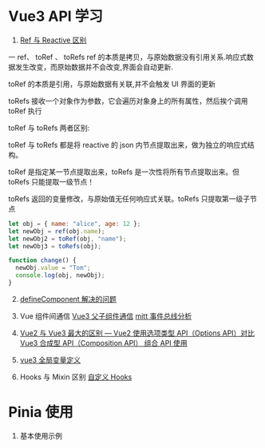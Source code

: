 <!--
 * @Author: TerryMin
 * @Date: 2021-12-11 15:17:15
 * @LastEditors: TerryMin
 * @LastEditTime: 2023-03-15 11:05:49
 * @Description: file not
-->

# Vue3 API 学习

1. [Ref 与 Reactive 区别](https://blog.csdn.net/cookcyq__/article/details/121618833)

一 ref、 toRef 、 toRefs
ref 的本质是拷贝，与原始数据没有引用关系.响应式数据发生改变，而原始数据并不会改变,界面会自动更新.

toRef 的本质是引用，与原始数据有关联,并不会触发 UI 界面的更新

toRefs 接收一个对象作为参数，它会遍历对象身上的所有属性，然后挨个调用 toRef 执行

toRef 与 toRefs 两者区别:

toRef 与 toRefs 都是将 reactive 的 json 内节点提取出来，做为独立的响应式结构。

toRef 是指定某一节点提取出来，toRefs 是一次性将所有节点提取出来。但 toRefs 只能提取一级节点！

toRefs 返回的变量修改，与原始值无任何响应式关联。toRefs 只提取第一级子节点

```js
let obj = { name: "alice", age: 12 };
let newObj = ref(obj.name);
let newObj2 = toRef(obj, "name");
let newObj3 = toRefs(obj);

function change() {
  newObj.value = "Tom";
  console.log(obj, newObj);
}
```

2. [defineComponent 解决的问题](https://blog.csdn.net/qq_36157085/article/details/109498473)

3. Vue 组件间通信
   [Vue3 父子组件通信](https://juejin.cn/post/7069251532339806238#heading-34)
   [mitt 事件总线分析](https://juejin.cn/post/7056688469719908388)

4. [Vue2 与 Vue3 最大的区别 — Vue2 使用选项类型 API（Options API）对比 Vue3 合成型 API（Composition API） 组合 API 使用](https://juejin.cn/post/6976830388580646942)

5. [vue3 全局变量定义](https://blog.csdn.net/weixin_50077637/article/details/118693210)

6. Hooks 与 Mixin 区别
   [自定义 Hooks](https://juejin.cn/post/7083401842733875208)

# Pinia 使用

1. 基本使用示例
